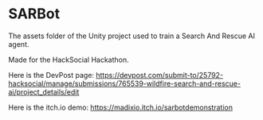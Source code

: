 # SARBot
The assets folder of the Unity project used to train a Search And Rescue AI agent.

Made for the HackSocial Hackathon.

Here is the DevPost page: https://devpost.com/submit-to/25792-hacksocial/manage/submissions/765539-wildfire-search-and-rescue-ai/project_details/edit

Here is the itch.io demo: https://madixio.itch.io/sarbotdemonstration
